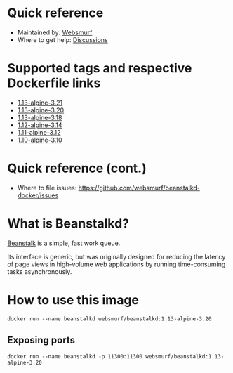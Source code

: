 # Quick reference

* Maintained by: [Websmurf](https://github.com/websmurf)
* Where to get help: [Discussions](https://github.com/websmurf/beanstalkd-docker/discussions)

# Supported tags and respective Dockerfile links

* [1.13-alpine-3.21](https://github.com/websmurf/beanstalkd-docker/blob/main/Dockerfile)
* [1.13-alpine-3.20](https://github.com/websmurf/beanstalkd-docker/blob/main/Dockerfile)
* [1.13-alpine-3.18](https://github.com/websmurf/beanstalkd-docker/blob/main/Dockerfile)
* [1.12-alpine-3.14](https://github.com/websmurf/beanstalkd-docker/blob/main/Dockerfile)
* [1.11-alpine-3.12](https://github.com/websmurf/beanstalkd-docker/blob/main/Dockerfile)
* [1.10-alpine-3.10](https://github.com/websmurf/beanstalkd-docker/blob/main/Dockerfile)

# Quick reference (cont.)

* Where to file issues: https://github.com/websmurf/beanstalkd-docker/issues

# What is Beanstalkd?

[Beanstalk](https://beanstalkd.github.io/) is a simple, fast work queue.

Its interface is generic, but was originally designed for reducing the latency of page views in high-volume web applications by running time-consuming tasks asynchronously.

# How to use this image

```
docker run --name beanstalkd websmurf/beanstalkd:1.13-alpine-3.20
````

## Exposing ports
```
docker run --name beanstalkd -p 11300:11300 websmurf/beanstalkd:1.13-alpine-3.20
```
